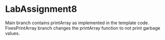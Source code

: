 # LabAssignment8
Main branch contains printArray as implemented in the template code. FixesPrintArray branch changes the printArray function to not print garbage values.
